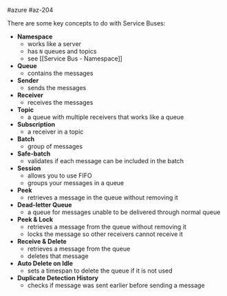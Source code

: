 #azure #az-204 

There are some key concepts to do with Service Buses:
- **Namespace**
	- works like a server
	- has `N` queues and topics
	- see [[Service Bus - Namespace]]
- **Queue**
	- contains the messages
- **Sender**
	- sends the messages
- **Receiver**
	- receives the messages
- **Topic**
	- a queue with multiple receivers that works like a queue
- **Subscription**
	- a receiver in a topic
- **Batch**
	- group of messages
- **Safe-batch**
	- validates if each message can be included in the batch
- **Session**
	- allows you to use FIFO
	- groups your messages in a queue
- **Peek**
	- retrieves a message in the queue without removing it
- **Dead-letter Queue**
	- a queue for messages unable to be delivered through normal queue
- **Peek & Lock**
	- retrieves a message from the queue without removing it
	- locks the message so other receivers cannot receive it
- **Receive & Delete**
	- retrieves a message from the queue
	- deletes that message
- **Auto Delete on Idle**
	- sets a timespan to delete the queue if it is not used
- **Duplicate Detection History**
	- checks if message was sent earlier before sending a message